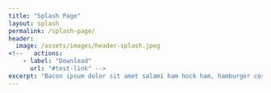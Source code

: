 ```yaml
---
title: "Splash Page"
layout: splash
permalink: /splash-page/
header:
  image: /assets/images/header-splash.jpeg
<!--   actions:
    - label: "Download"
      url: "#test-link" -->
excerpt: "Bacon ipsum dolor sit amet salami ham hock ham, hamburger corned beef short ribs kielbasa biltong t-bone drumstick tri-tip tail sirloin pork chop."
---
```

